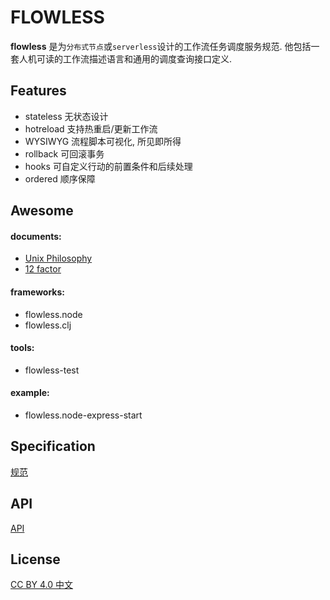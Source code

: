 FLOWLESS
===

**flowless** 是为`分布式节点`或`serverless`设计的工作流任务调度服务规范. 他包括一套人机可读的工作流描述语言和通用的调度查询接口定义.

Features
---
- stateless 无状态设计
- hotreload 支持热重启/更新工作流
- WYSIWYG 流程脚本可视化, 所见即所得
- rollback 可回滚事务
- hooks 可自定义行动的前置条件和后续处理
- ordered 顺序保障


Awesome
---
#### documents:
- [Unix Philosophy](http://www.faqs.org/docs/artu/ch01s06.html)
- [12 factor](https://12factor.net/)

#### frameworks:
- flowless.node
- flowless.clj

#### tools:
- flowless-test

#### example:
- flowless.node-express-start


Specification
---
[规范](./doc/specification)


API
---
[API](./doc/API)


License
---
[CC BY 4.0 中文](https://creativecommons.org/licenses/by/4.0/deed.zh)
